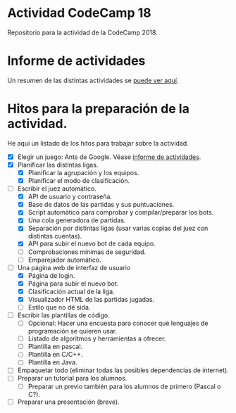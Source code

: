# Actividad CodeCamp 18
Repositorio para la actividad de la CodeCamp 2018.

# Informe de actividades

Un resumen de las distintas actividades se [puede ver aquí](https://github.com/ezequiel-umu/ActividadCodeCamp18/blob/master/INFORME.md).

# Hitos para la preparación de la actividad.

He aquí un listado de los hitos para trabajar sobre la actividad.

- [x] Elegir un juego: Ants de Google. Véase [informe de actividades](#informe-de-actividades).
- [x] Planificar las distintas ligas.
  - [x] Planificar la agrupación y los equipos.
  - [x] Planificar el modo de clasificación.
- [ ] Escribir el juez automático.
  - [x] API de usuario y contraseña.
  - [x] Base de datos de las partidas y sus puntuaciones.
  - [x] Script automático para comprobar y compilar/preparar los bots.
  - [x] Una cola generadora de partidas.
  - [x] Separación por distintas ligas (usar varias copias del juez con distintas cuentas).
  - [x] API para subir el nuevo bot de cada equipo.
  - [ ] Comprobaciones mínimas de seguridad. 
  - [ ] Emparejador automático.
- [ ] Una página web de interfaz de usuario
  - [x] Página de login.
  - [x] Página para subir el nuevo bot.
  - [x] Clasificación actual de la liga.
  - [x] Visualizador HTML de las partidas jugadas. 
  - [ ] Estilo que no dé sida.
- [ ] Escribir las plantillas de código.
  - [ ] Opcional: Hacer una encuesta para conocer qué lenguajes de programación se quieren usar.
  - [ ] Listado de algoritmos y herramientas a ofrecer.
  - [ ] Plantilla en pascal.
  - [ ] Plantilla en C/C++.
  - [ ] Plantilla en Java.
- [ ] Empaquetar todo (eliminar todas las posibles dependencias de internet).
- [ ] Preparar un tutorial para los alumnos.
  - [ ] Preparar un previo también para los alumnos de primero (Pascal o C?).
- [ ] Preparar una presentación (breve).  
